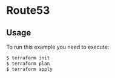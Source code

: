 # Route53

## Usage
To run this example you need to execute:
```bash
$ terraform init
$ terraform plan
$ terraform apply
```
